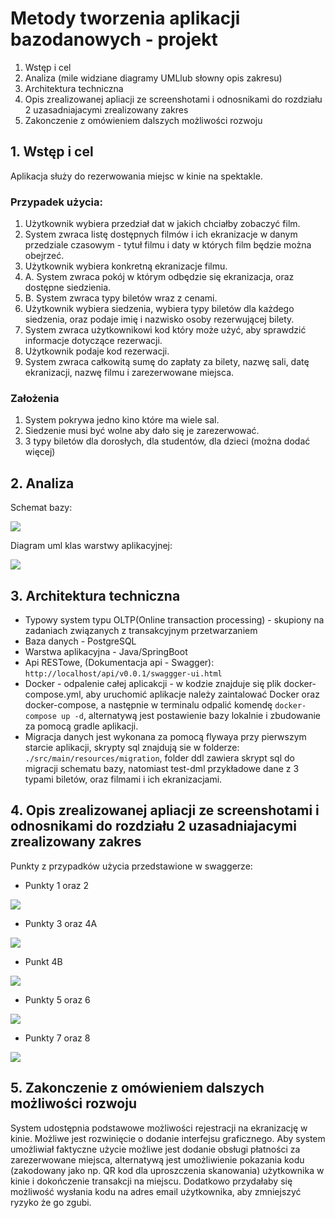 # Metody tworzenia aplikacji bazodanowych - projekt

1. Wstęp i cel
2. Analiza (mile widziane diagramy UMLlub słowny opis zakresu)
3. Architektura techniczna
4. Opis zrealizowanej apliacji ze screenshotami i odnosnikami do rozdziału 2 uzasadniajacymi zrealizowany zakres
5. Zakonczenie z omówieniem dalszych możliwości rozwoju

## 1. Wstęp i cel

Aplikacja służy do rezerwowania miejsc w kinie na spektakle.

### Przypadek użycia:
1. Użytkownik wybiera przedział dat w jakich chciałby zobaczyć film.
2. System zwraca listę dostępnych filmów i ich ekranizacje w danym przedziale czasowym - tytuł filmu i daty w których film będzie można obejrzeć.
3. Użytkownik wybiera konkretną ekranizacje filmu.
4. A. System zwraca pokój w którym odbędzie się ekranizacja, oraz dostępne siedzienia.
4. B. System zwraca typy biletów wraz z cenami.
5. Użytkownik wybiera siedzenia, wybiera typy biletów dla każdego siedzenia, oraz podaje imię i nazwisko osoby rezerwującej bilety.
6. System zwraca użytkownikowi kod który może użyć, aby sprawdzić informacje dotyczące rezerwacji.
7. Użytkownik podaje kod rezerwacji.
8. System zwraca całkowitą sumę do zapłaty za bilety, nazwę sali, datę ekranizacji, nazwę filmu i zarezerwowane miejsca.

### Założenia

1. System pokrywa jedno kino które ma wiele sal.
2. Siedzenie musi być wolne aby dało się je zarezerwować.
3. 3 typy biletów dla dorosłych, dla studentów, dla dzieci (można dodać więcej)

## 2. Analiza

Schemat bazy:

![](docs/db-schema.png)

Diagram uml klas warstwy aplikacyjnej:

![](docs/class-diagram.png)

## 3. Architektura techniczna

- Typowy system typu OLTP(Online transaction processing) - skupiony na zadaniach związanych z transakcyjnym przetwarzaniem
- Baza danych - PostgreSQL
- Warstwa aplikacyjna - Java/SpringBoot
- Api RESTowe, (Dokumentacja api - Swagger): `http://localhost/api/v0.0.1/swaggger-ui.html`
- Docker - odpalenie całej aplicakcji - w kodzie znajduje się plik docker-compose.yml, aby uruchomić aplikacje należy zaintalować Docker oraz docker-compose, a następnie w terminalu odpalić komendę `docker-compose up -d`, alternatywą jest postawienie bazy lokalnie i zbudowanie za pomocą gradle aplikacji.
- Migracja danych jest wykonana za pomocą flywaya przy pierwszym starcie aplikacji, skrypty sql znajdują sie w folderze: `./src/main/resources/migration`, folder ddl zawiera skrypt sql do migracji schematu bazy, natomiast test-dml przykładowe dane z 3 typami biletów, oraz filmami i ich ekranizacjami.

## 4. Opis zrealizowanej apliacji ze screenshotami i odnosnikami do rozdziału 2 uzasadniajacymi zrealizowany zakres

Punkty z przypadków użycia przedstawione w swaggerze:

- Punkty 1 oraz 2

![](docs/movies.png)

- Punkty 3 oraz 4A

![](docs/screening.png)

- Punkt 4B

![](docs/tickets.png)

- Punkty 5 oraz 6

![](docs/reservation.png)

- Punkty 7 oraz 8

![](docs/reservation-details.png)

## 5. Zakonczenie z omówieniem dalszych możliwości rozwoju

System udostępnia podstawowe możliwości rejestracji na ekranizację w kinie. 
Możliwe jest rozwinięcie o dodanie interfejsu graficznego.
Aby system umożliwiał faktyczne użycie możliwe jest dodanie obsługi płatności za zarezerwowane miejsca, alternatywą jest umożliwienie pokazania kodu (zakodowany jako np. QR kod dla uproszczenia skanowania) użytkownika w kinie i dokończenie transakcji na miejscu.
Dodatkowo przydałaby się możliwość wysłania kodu na adres email użytkownika, aby zmniejszyć ryzyko że go zgubi.

